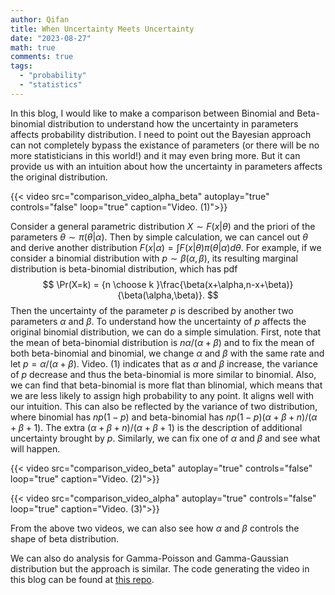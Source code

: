 ```yaml
---
author: Qifan
title: When Uncertainty Meets Uncertainty
date: "2023-08-27"
math: true
comments: true
tags: 
  - "probability"
  - "statistics"
---
```


In this blog, I would like to make a comparison between Binomial and Beta-binomial distribution to understand how the uncertainty in parameters affects probability distribution. I need to point out the Bayesian approach can not completely bypass the existance of parameters (or there will be no more statisticians in this world!) and it may even bring more. But it can provide us with an intuition about how the uncertainty in parameters affects the original distribution. 

{{< video src="comparison_video_alpha_beta" autoplay="true" controls="false" loop="true" caption="Video. (1)">}}

<!--more-->

Consider a general parametric distribution $X\sim F(x|\theta)$ and the priori of the parameters $\theta\sim \pi(\theta|\alpha)$. Then by simple calculation, we can cancel out $\theta$ and derive another distribution $F(x|\alpha)=\int F(x|\theta)\pi(\theta|\alpha)d\theta$. For example, if we consider a binomial distribution with $p\sim\beta(\alpha,\beta)$, its resulting marginal distribution is beta-binomial distribution, which has pdf
$$
\Pr(X=k) = {n \choose k }\frac{\beta(x+\alpha,n-x+\beta)}{\beta(\alpha,\beta)}.
$$
Then the uncertainty of the parameter $p$ is described by another two parameters $\alpha$ and $\beta$. To understand how the uncertainty of $p$ affects the original binomial distribution, we can do a simple simulation. First, note that the mean of beta-binomial distribution is $n\alpha/(\alpha+\beta)$ and to fix the mean of both beta-binomial and binomial, we change $\alpha$ and $\beta$ with the same rate and let $p=\alpha/(\alpha+\beta)$. Video. (1) indicates that as $\alpha$ and $\beta$ increase, the variance of $p$ decrease and thus the beta-binomial is more similar to binomial. Also, we can find that beta-binomial is more flat than blinomial, which means that we are less likely to assign high probability to any point. It aligns well with our intuition. This can also be reflected by the variance of two distribution, where binomial has $np(1-p)$ and beta-binomial has $np(1-p)(\alpha+\beta+n)/(\alpha+\beta+1)$. The extra $(\alpha+\beta+n)/(\alpha+\beta+1)$ is the description of additional uncertainty brought by $p$. Similarly, we can fix one of $\alpha$ and $\beta$ and see what will happen.

{{< video src="comparison_video_beta" autoplay="true" controls="false" loop="true" caption="Video. (2)">}}

{{< video src="comparison_video_alpha" autoplay="true" controls="false" loop="true" caption="Video. (3)">}}

From the above two videos, we can also see how $\alpha$ and $\beta$ controls the shape of beta distribution.

We can also do analysis for Gamma-Poisson and Gamma-Gaussian distribution but the approach is similar. The code generating the video in this blog can be found at [this repo](https://github.com/zh-qifan/zh-qifan.github.io/tree/main/code/R).